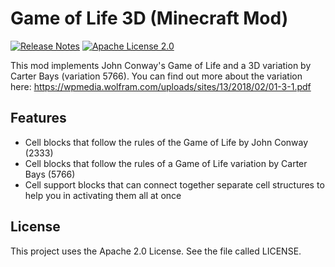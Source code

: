 # Game of Life 3D (Minecraft Mod)
[![Release Notes](https://img.shields.io/github/release/LolHens/mc-game-of-life-3d.svg?maxAge=3600)](https://github.com/LolHens/mc-game-of-life-3d/releases/latest)
[![Apache License 2.0](https://img.shields.io/github/license/LolHens/mc-game-of-life-3d.svg?maxAge=3600)](https://www.apache.org/licenses/LICENSE-2.0)

This mod implements John Conway's Game of Life and a 3D variation by Carter Bays (variation 5766).
You can find out more about the variation here: https://wpmedia.wolfram.com/uploads/sites/13/2018/02/01-3-1.pdf

## Features
- Cell blocks that follow the rules of the Game of Life by John Conway (2333)
- Cell blocks that follow the rules of a Game of Life variation by Carter Bays (5766)
- Cell support blocks that can connect together separate cell structures to help you in activating them all at once

## License
This project uses the Apache 2.0 License. See the file called LICENSE.
